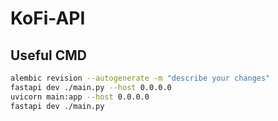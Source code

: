 # KoFi-API

## Useful CMD

```bash
alembic revision --autogenerate -m "describe your changes"
fastapi dev ./main.py --host 0.0.0.0
uvicorn main:app --host 0.0.0.0
fastapi dev ./main.py
```
